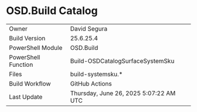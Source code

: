 ﻿# OSD.Build Catalog

| | |
|-|-|
| Owner | David Segura |
| Build Version | 25.6.25.4 |
| PowerShell Module | OSD.Build |
| PowerShell Function | Build-OSDCatalogSurfaceSystemSku |
| Files | build-systemsku.* |
| Build Workflow | GitHub Actions |
| Last Update | Thursday, June 26, 2025 5:07:22 AM UTC |
